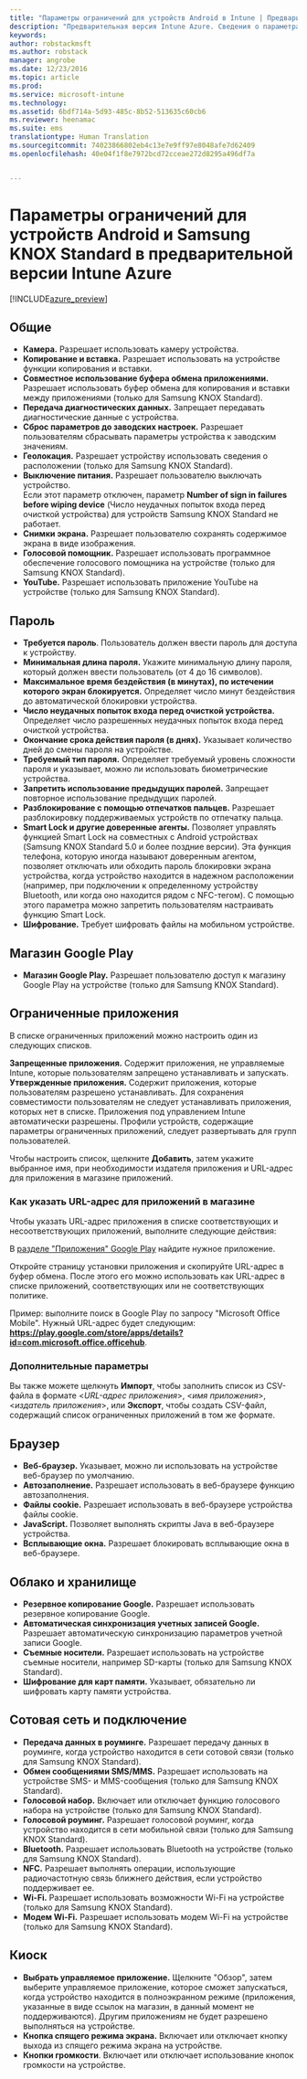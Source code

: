 ```yaml
---
title: "Параметры ограничений для устройств Android в Intune | Предварительная версия Intune Azure | Документация Майкрософт"
description: "Предварительная версия Intune Azure. Сведения о параметрах Intune, с помощью которых можно управлять параметрами и работой устройств Android."
keywords: 
author: robstackmsft
ms.author: robstack
manager: angrobe
ms.date: 12/23/2016
ms.topic: article
ms.prod: 
ms.service: microsoft-intune
ms.technology: 
ms.assetid: 6bdf714a-5d93-485c-8b52-513635c60cb6
ms.reviewer: heenamac
ms.suite: ems
translationtype: Human Translation
ms.sourcegitcommit: 74023866802eb4c13e7e9ff97e8048afe7d62409
ms.openlocfilehash: 40e04f1f8e7972bcd72cceae272d8295a496df7a


---
```


# <a name="android-and-samsung-knox-standard-device-restriction-settings-in-intune-azure-preview"></a>Параметры ограничений для устройств Android и Samsung KNOX Standard в предварительной версии Intune Azure

[!INCLUDE[azure_preview](../includes/azure_preview.md)]

## <a name="general"></a>Общие
-   **Камера.** Разрешает использовать камеру устройства.
-   **Копирование и вставка.** Разрешает использовать на устройстве функции копирования и вставки.
-   **Совместное использование буфера обмена приложениями.** Разрешает использовать буфер обмена для копирования и вставки между приложениями (только для Samsung KNOX Standard).
-   **Передача диагностических данных.** Запрещает передавать диагностические данные с устройства.    
-   **Сброс параметров до заводских настроек.** Разрешает пользователям сбрасывать параметры устройства к заводским значениям.
-   **Геолокация.** Разрешает устройству использовать сведения о расположении (только для Samsung KNOX Standard).
-   **Выключение питания.** Разрешает пользователю выключать устройство.<br>Если этот параметр отключен, параметр **Number of sign in failures before wiping device** (Число неудачных попыток входа перед очисткой устройства) для устройств Samsung KNOX Standard не работает.
-   **Снимки экрана.** Разрешает пользователю сохранять содержимое экрана в виде изображения.
-   **Голосовой помощник.** Разрешает использовать программное обеспечение голосового помощника на устройстве (только для Samsung KNOX Standard).
-   **YouTube.** Разрешает использовать приложение YouTube на устройстве (только для Samsung KNOX Standard).

## <a name="password"></a>Пароль
-   **Требуется пароль**. Пользователь должен ввести пароль для доступа к устройству.
-   **Минимальная длина пароля.** Укажите минимальную длину пароля, который должен ввести пользователь (от 4 до 16 символов).
-   **Максимальное время бездействия (в минутах), по истечении которого экран блокируется.** Определяет число минут бездействия до автоматической блокировки устройства.
-   **Число неудачных попыток входа перед очисткой устройства.** Определяет число разрешенных неудачных попыток входа перед очисткой устройства.
-   **Окончание срока действия пароля (в днях).** Указывает количество дней до смены пароля на устройстве.
-   **Требуемый тип пароля.** Определяет требуемый уровень сложности пароля и указывает, можно ли использовать биометрические устройства.
-   **Запретить использование предыдущих паролей.** Запрещает повторное использование предыдущих паролей.
-   **Разблокирование с помощью отпечатков пальцев.** Разрешает разблокировку поддерживаемых устройств по отпечатку пальца.
-   **Smart Lock и другие доверенные агенты.** Позволяет управлять функцией Smart Lock на совместных с Android устройствах (Samsung KNOX Standard 5.0 и более поздние версии). Эта функция телефона, которую иногда называют доверенным агентом, позволяет отключать или обходить пароль блокировки экрана устройства, когда устройство находится в надежном расположении (например, при подключении к определенному устройству Bluetooth, или когда оно находится рядом с NFC-тегом). С помощью этого параметра можно запретить пользователям настраивать функцию Smart Lock.
-   **Шифрование.** Требует шифровать файлы на мобильном устройстве.

## <a name="google-play-store"></a>Магазин Google Play

-   **Магазин Google Play.** Разрешает пользователю доступ к магазину Google Play на устройстве (только для Samsung KNOX Standard).

## <a name="restricted-apps"></a>Ограниченные приложения

В списке ограниченных приложений можно настроить один из следующих списков.

**Запрещенные приложения.** Содержит приложения, не управляемые Intune, которые пользователям запрещено устанавливать и запускать.
**Утвержденные приложения.** Содержит приложения, которые пользователям разрешено устанавливать. Для сохранения совместимости пользователям не следует устанавливать приложения, которых нет в списке. Приложения под управлением Intune автоматически разрешены.
Профили устройств, содержащие параметры ограниченных приложений, следует развертывать для групп пользователей.

Чтобы настроить список, щелкните **Добавить**, затем укажите выбранное имя, при необходимости издателя приложения и URL-адрес для приложения в магазине приложений.

### <a name="how-to-specify-the-url-to-an-app-in-the-store"></a>Как указать URL-адрес для приложений в магазине

Чтобы указать URL-адрес приложения в списке соответствующих и несоответствующих приложений, выполните следующие действия:

В [разделе "Приложения" Google Play](https://play.google.com/store/apps) найдите нужное приложение.

Откройте страницу установки приложения и скопируйте URL-адрес в буфер обмена. После этого его можно использовать как URL-адрес в списке приложений, соответствующих или не соответствующих политике.

Пример: выполните поиск в Google Play по запросу "Microsoft Office Mobile". Нужный URL-адрес будет следующим: **https://play.google.com/store/apps/details?id=com.microsoft.office.officehub**.

### <a name="additional-options"></a>Дополнительные параметры

Вы также можете щелкнуть **Импорт**, чтобы заполнить список из CSV-файла в формате <*URL-адрес приложения*>, <*имя приложения*>, <*издатель приложения*>, или **Экспорт**, чтобы создать CSV-файл, содержащий список ограниченных приложений в том же формате.      

## <a name="browser"></a>Браузер
-   **Веб-браузер.** Указывает, можно ли использовать на устройстве веб-браузер по умолчанию.
-   **Автозаполнение.** Разрешает использовать в веб-браузере функцию автозаполнения.
-   **Файлы cookie.** Разрешает использовать в веб-браузере устройства файлы cookie.
-   **JavaScript.** Позволяет выполнять скрипты Java в веб-браузере устройства.
-   **Всплывающие окна.** Разрешает блокировать всплывающие окна в веб-браузере.

## <a name="cloud-and-storage"></a>Облако и хранилище
-   **Резервное копирование Google.** Разрешает использовать резервное копирование Google.
-   **Автоматическая синхронизация учетных записей Google.** Разрешает автоматическую синхронизацию параметров учетной записи Google.
-   **Съемные носители.** Разрешает использовать на устройстве съемные носители, например SD-карты (только для Samsung KNOX Standard).
-   **Шифрование для карт памяти.** Указывает, обязательно ли шифровать карту памяти устройства.

## <a name="cellular-and-connectivity"></a>Сотовая сеть и подключение
-   **Передача данных в роуминге.** Разрешает передачу данных в роуминге, когда устройство находится в сети сотовой связи (только для Samsung KNOX Standard).
-   **Обмен сообщениями SMS/MMS.** Разрешает использовать на устройстве SMS- и MMS-сообщения (только для Samsung KNOX Standard).
-   **Голосовой набор.** Включает или отключает функцию голосового набора на устройстве (только для Samsung KNOX Standard).
-   **Голосовой роуминг.** Разрешает голосовой роуминг, когда устройство находится в сети мобильной связи (только для Samsung KNOX Standard).
-   **Bluetooth.** Разрешает использовать Bluetooth на устройстве (только для Samsung KNOX Standard).
-   **NFC.** Разрешает выполнять операции, использующие радиочастотную связь ближнего действия, если устройство поддерживает ее.
-   **Wi-Fi.** Разрешает использовать возможности Wi-Fi на устройстве (только для Samsung KNOX Standard).
-   **Модем Wi-Fi.** Разрешает использовать модем Wi-Fi на устройстве (только для Samsung KNOX Standard).

## <a name="kiosk"></a>Киоск
-   **Выбрать управляемое приложение.** Щелкните "Обзор", затем выберите управляемое приложение, которое сможет запускаться, когда устройство находится в полноэкранном режиме (приложения, указанные в виде ссылок на магазин, в данный момент не поддерживаются). Другим приложениям не будет разрешено выполняться на устройстве.
-   **Кнопка спящего режима экрана.** Включает или отключает кнопку выхода из спящего режима экрана на устройстве.
-   **Кнопки громкости**. Включает или отключает использование кнопок громкости на устройстве.



<!--HONumber=Feb17_HO1-->


